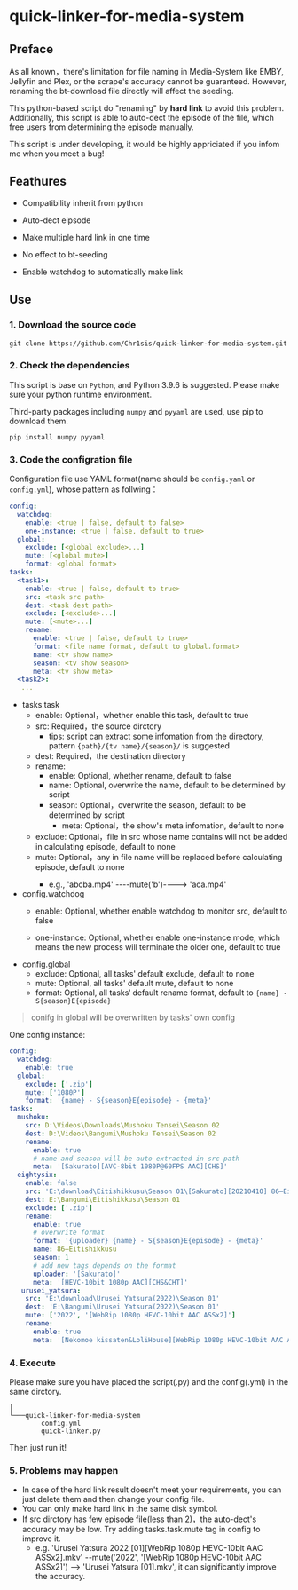# quick-linker-for-media-system

## Preface

As all known，there's limitation for file naming in Media-System like EMBY, Jellyfin and Plex, or the scrape's accuracy cannot be guaranteed. However, renaming the bt-download file directly will affect the seeding.

This python-based script do "renaming" by **hard link** to avoid this problem. Additionally, this script is able to auto-dect the episode of the file, which free users from determining the episode manually.

This script is under developing, it would be highly appriciated if you infom me when you meet a bug!

## Feathures

- Compatibility inherit from python

- Auto-dect eipsode
- Make multiple hard link in one time
- No effect to bt-seeding
- Enable watchdog to automatically make link

## Use

### 1. Download the source code

```shell
git clone https://github.com/Chr1sis/quick-linker-for-media-system.git
```

### 2. Check the dependencies

This script is base on `Python`, and Python 3.9.6 is suggested. Please make sure your python runtime environment.

Third-party packages including `numpy` and `pyyaml` are used, use pip to download them.

```shell
pip install numpy pyyaml
```

### 3. Code the configration file

Configuration file use YAML format(name should be `config.yaml` or `config.yml`), whose pattern as follwing：

```yaml
config:
  watchdog:
    enable: <true | false, default to false>
    one-instance: <true | false, default to true>
  global:
    exclude: [<global exclude>...]
    mute: [<global mute>]
    format: <global format>
tasks:
  <task1>:
    enable: <true | false, default to true>
    src: <task src path>
    dest: <task dest path>
    exclude: [<exclude>...]
    mute: [<mute>...]
    rename:
      enable: <true | false, default to true>
      format: <file name format, default to global.format>
      name: <tv show name>
      season: <tv show season>
      meta: <tv show meta>
  <task2>:
   ...
```

- tasks.task
  - enable: Optional，whether enable this task, default to true
  - src: Required，the source dirctory
    - tips: script can extract some infomation from the directory, pattern `{path}/{tv name}/{season}/` is suggested
  - dest: Required，the destination directory
  - rename:
    - enable: Optional, whether rename, default to false
    - name: Optional, overwrite the name, default to be determined by script
    - season: Optional，overwrite the season, default to be determined by script
      - meta: Optional，the show's meta infomation, default to none
  - exclude: Optional，file in src whose name contains <exluce> will not be added in calculating episode, default to none
  - mute: Optional，any <mute> in file name will be replaced before calculating episode, default to none
    - e.g., 'abcba.mp4' ----mute('b')----> 'aca.mp4'
- config.watchdog
  - enable: Optional, whether enable watchdog to monitor src, default to false

  - one-instance: Optional, whether enable one-instance mode, which means the new process will terminate the older one, default to true
- config.global
  - exclude: Optional, all tasks' default exclude, default to none
  - mute: Optional, all tasks' default mute, default to none
  - format: Optional, all tasks‘ default rename format, default to `{name} - S{season}E{episode}`

> conifg in global will be overwritten by tasks' own config

One config instance: 

```yaml
config:
  watchdog:
    enable: true
  global:
    exclude: ['.zip']
    mute: ['1080P']
    format: '{name} - S{season}E{episode} - {meta}'
tasks:
  mushoku:
    src: D:\Videos\Downloads\Mushoku Tensei\Season 02
    dest: D:\Videos\Bangumi\Mushoku Tensei\Season 02
    rename:
      enable: true
      # name and season will be auto extracted in src path
      meta: '[Sakurato][AVC-8bit 1080P@60FPS AAC][CHS]'
  eightysix:
    enable: false
    src: 'E:\download\Eitishikkusu\Season 01\[Sakurato][20210410] 86—Eitishikkusu— [01-23 Fin v2][TVRip][1080p][CHS&CHT]'
    dest: E:\Bangumi\Eitishikkusu\Season 01
    exclude: ['.zip']
    rename:
      enable: true
      # overwrite format
      format: '{uploader} {name} - S{season}E{episode} - {meta}'
      name: 86—Eitishikkusu
      season: 1
      # add new tags depends on the format
      uploader: '[Sakurato]'
      meta: '[HEVC-10bit 1080p AAC][CHS&CHT]'
   urusei_yatsura:
    src: 'E:\download\Urusei Yatsura(2022)\Season 01'
    dest: 'E:\Bangumi\Urusei Yatsura(2022)\Season 01'
    mute: ['2022', '[WebRip 1080p HEVC-10bit AAC ASSx2]']
    rename:
      enable: true
      meta: '[Nekomoe kissaten&LoliHouse][WebRip 1080p HEVC-10bit AAC ASSx2]'
```

### 4. Execute

Please make sure you have placed the script(.py) and the config(.yml) in the same dirctory.

```shell
│
└───quick-linker-for-media-system
        config.yml
        quick-linker.py
```

Then just run it!

### 5. Problems may happen

- In case of the hard link result doesn't meet your requirements, you can just delete them and then change your config file.
- You can only make hard link in the same disk symbol.
- If src dirctory has few episode file(less than 2)，the auto-dect's accuracy may be low. Try adding tasks.task.mute tag in config to improve it.
  - e.g. 'Urusei Yatsura 2022 \[01]\[WebRip 1080p HEVC-10bit AAC ASSx2].mkv' \-\-mute('2022', '[WebRip 1080p HEVC-10bit AAC ASSx2]') \-\-> 'Urusei Yatsura [01].mkv', it can significantly improve the accuracy.
